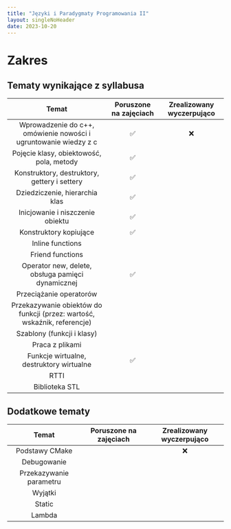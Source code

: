 ```yaml
---
title: "Języki i Paradygmaty Programowania II"
layout: singleNoHeader
date: 2023-10-20
---
```


# Zakres

## Tematy wynikające z syllabusa

|                                  Temat                                   | Poruszone na zajęciach | Zrealizowany wyczerpująco |
| :----------------------------------------------------------------------: | :--------------------: | :-----------------------: |
|     Wprowadzenie do c++, omówienie nowości i ugruntowanie wiedzy z c     |            ✅            |             ❌             |
|                 Pojęcie klasy, obiektowość, pola, metody                 |            ✅            |                           |
|               Konstruktory, destruktory, gettery i settery               |            ✅            |                           |
|                      Dziedziczenie, hierarchia klas                      |            ✅            |                           |
|                     Inicjowanie i niszczenie obiektu                     |            ✅            |                           |
|                          Konstruktory kopiujące                          |            ✅            |                           |
|                             Inline functions                             |                        |                           |
|                             Friend functions                             |                        |                           |
|            Operator new, delete, obsługa pamięci dynamicznej             |            ✅            |                           |
|                         Przeciążanie operatorów                          |                        |                           |
| Przekazywanie obiektów do funkcji (przez: wartość, wskaźnik, referencje) |                        |                           |
|                        Szablony (funkcji i klasy)                        |                        |                           |
|                             Praca z plikami                              |                        |                           |
|                 Funkcje wirtualne, destruktory wirtualne                 |            ✅            |                           |
|                                   RTTI                                   |                        |                           |
|                              Biblioteka STL                              |                        |                           |


## Dodatkowe tematy

|     Temat      | Poruszone na zajęciach | Zrealizowany wyczerpująco |
| :------------: | :--------------------: | :-----------------------: |
| Podstawy CMake |                        |             ❌             |
|  Debugowanie   |                        |                           |
|  Przekazywanie parametru   |                        |                           |
|  Wyjątki   |                        |                           |
|  Static   |                        |                           |
|  Lambda   |                        |                           |

